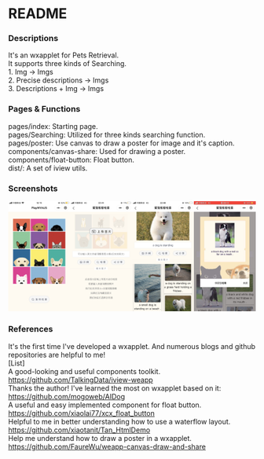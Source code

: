 # README

### Descriptions
It's an wxapplet for Pets Retrieval.  
It supports three kinds of Searching.   
    1. Img -> Imgs  
    2. Precise descriptions -> Imgs  
    3. Descriptions + Img -> Imgs 
    
    
### Pages & Functions
pages/index:  Starting page.   
pages/Searching:  Utilized for three kinds searching function.   
pages/poster:  Use canvas to draw a poster for image and it's caption.    
components/canvas-share:  Used for drawing a poster.   
components/float-button:  Float button.   
dist/:  A set of iview utils.   


### Screenshots
<img width="25%" height="25%" src="https://github.com/FrozenIII/PetsRetrieval/blob/master/wxapplet/images/1.png"/><img width="25%" height="25%" src="https://github.com/FrozenIII/PetsRetrieval/blob/master/wxapplet/images/2.png"/><img width="25%" height="25%" src="https://github.com/FrozenIII/PetsRetrieval/blob/master/wxapplet/images/3.png"/><img width="25%" height="25%" src="https://github.com/FrozenIII/PetsRetrieval/blob/master/wxapplet/images/4.jpeg"/>




### References
It's the first time I've developed a wxapplet. And numerous blogs and github repositories are helpful to me!  
[List]  
A good-looking and useful components toolkit. https://github.com/TalkingData/iview-weapp   
Thanks the author! I've learned the most on wxapplet based on it: https://github.com/mogoweb/AIDog   
A useful and easy implemented component for float button. https://github.com/xiaolai77/xcx_float_button   
Helpful to me in better understanding how to use a waterflow layout. https://github.com/xiaotanit/Tan_HtmlDemo   
Help me understand how to draw a poster in a wxapplet. https://github.com/FaureWu/weapp-canvas-draw-and-share   
